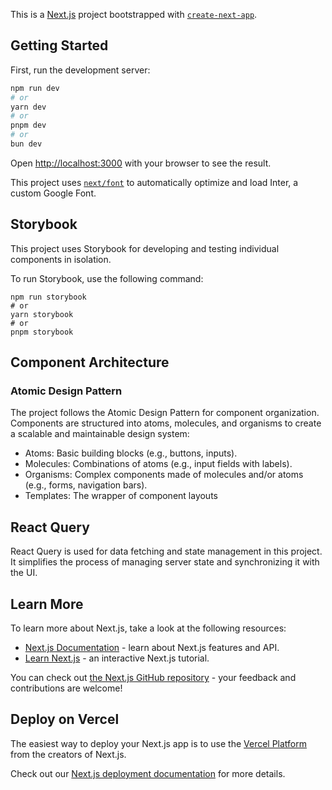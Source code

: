 This is a [Next.js](https://nextjs.org/) project bootstrapped with [`create-next-app`](https://github.com/vercel/next.js/tree/canary/packages/create-next-app).

## Getting Started

First, run the development server:

```bash
npm run dev
# or
yarn dev
# or
pnpm dev
# or
bun dev
```

Open [http://localhost:3000](http://localhost:3000) with your browser to see the result.


This project uses [`next/font`](https://nextjs.org/docs/basic-features/font-optimization) to automatically optimize and load Inter, a custom Google Font.

## Storybook

This project uses Storybook for developing and testing individual components in isolation.

To run Storybook, use the following command:


```
npm run storybook
# or
yarn storybook
# or
pnpm storybook
```

## Component Architecture

### Atomic Design Pattern

The project follows the Atomic Design Pattern for component organization. Components are structured into atoms, molecules, and organisms to create a scalable and maintainable design system:

- Atoms: Basic building blocks (e.g., buttons, inputs).
- Molecules: Combinations of atoms (e.g., input fields with labels).
- Organisms: Complex components made of molecules and/or atoms (e.g., forms, navigation bars).
- Templates: The wrapper of component layouts

## React Query

React Query is used for data fetching and state management in this project. It simplifies the process of managing server state and synchronizing it with the UI.

## Learn More

To learn more about Next.js, take a look at the following resources:

- [Next.js Documentation](https://nextjs.org/docs) - learn about Next.js features and API.
- [Learn Next.js](https://nextjs.org/learn) - an interactive Next.js tutorial.

You can check out [the Next.js GitHub repository](https://github.com/vercel/next.js/) - your feedback and contributions are welcome!

## Deploy on Vercel

The easiest way to deploy your Next.js app is to use the [Vercel Platform](https://vercel.com/new?utm_medium=default-template&filter=next.js&utm_source=create-next-app&utm_campaign=create-next-app-readme) from the creators of Next.js.

Check out our [Next.js deployment documentation](https://nextjs.org/docs/deployment) for more details.
